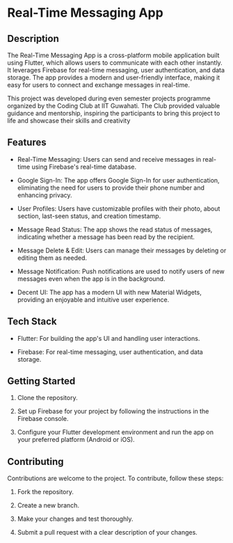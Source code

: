 # Real-Time Messaging App



## Description

The Real-Time Messaging App is a cross-platform mobile application built using Flutter, which allows users to communicate with each other instantly. It leverages Firebase for real-time messaging, user authentication, and data storage. The app provides a modern and user-friendly interface, making it easy for users to connect and exchange messages in real-time.

This project was developed during even semester projects programme organized by the Coding Club at IIT Guwahati. The Club provided valuable guidance and mentorship, inspiring the participants to bring this project to life and showcase their skills and creativity

## Features

- Real-Time Messaging: Users can send and receive messages in real-time using Firebase's real-time database.

- Google Sign-In: The app offers Google Sign-In for user authentication, eliminating the need for users to provide their phone number and enhancing privacy.

- User Profiles: Users have customizable profiles with their photo, about section, last-seen status, and creation timestamp.

- Message Read Status: The app shows the read status of messages, indicating whether a message has been read by the recipient.

- Message Delete & Edit: Users can manage their messages by deleting or editing them as needed.

- Message Notification: Push notifications are used to notify users of new messages even when the app is in the background.

- Decent UI: The app has a modern UI with new Material Widgets, providing an enjoyable and intuitive user experience.

## Tech Stack

- Flutter: For building the app's UI and handling user interactions.

- Firebase: For real-time messaging, user authentication, and data storage.



## Getting Started

1. Clone the repository.

2. Set up Firebase for your project by following the instructions in the Firebase console.

3. Configure your Flutter development environment and run the app on your preferred platform (Android or iOS).

## Contributing

Contributions are welcome to the project. To contribute, follow these steps:

1. Fork the repository.

2. Create a new branch.

3. Make your changes and test thoroughly.

4. Submit a pull request with a clear description of your changes.


